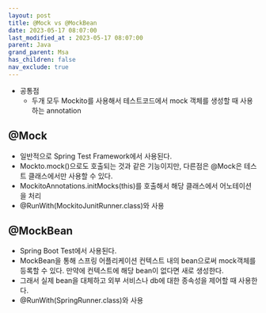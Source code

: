 ```yaml
---
layout: post
title: @Mock vs @MockBean
date: 2023-05-17 08:07:00
last_modified_at : 2023-05-17 08:07:00
parent: Java
grand_parent: Msa
has_children: false
nav_exclude: true
---
```


- 공통점
    - 두개 모두 Mockito를 사용해서 테스트코드에서 mock 객체를 생성할 때 사용하는 annotation

## @Mock

- 일반적으로 Spring Test Framework에서 사용된다.
- Mockto.mock()으로도 호출되는 것과 같은 기능이지만, 다른점은 @Mock은 테스트 클래스에서만 사용할 수 있다.
- MockitoAnnotations.initMocks(this)를 호출해서 해당 클래스에서 어노테이션을 처리
- @RunWith(MockitoJunitRunner.class)와 사용

## @MockBean

- Spring Boot Test에서 사용된다.
- MockBean을 통해 스프링 어플리케이션 컨텍스트 내의 bean으로써 mock객체를 등록할 수 있다. 만약에 컨텍스트에 해당 bean이 없다면 새로 생성한다.
- 그래서 실제 bean을 대체하고 외부 서비스나 db에 대한 종속성을 제어할 때 사용한다.
- @RunWith(SpringRunner.class)와 사용